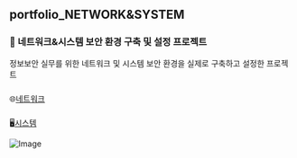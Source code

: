 ## portfolio_NETWORK&SYSTEM

### 📌 네트워크&시스템 보안 환경 구축 및 설정 프로젝트
정보보안 실무를 위한 네트워크 및 시스템 보안 환경을 실제로 구축하고 설정한 프로젝트

###
🌐[네트워크](https://github.com/Jung2023/portfolio_NETWORK-SYSTEM/blob/main/network.md)

###
🖥[시스템](https://github.com/Jung2023/portfolio_NETWORK-SYSTEM/blob/main/system.md)

![Image](https://github.com/user-attachments/assets/8fd405bb-8c68-4e3f-9006-28bf3a4fff70)
